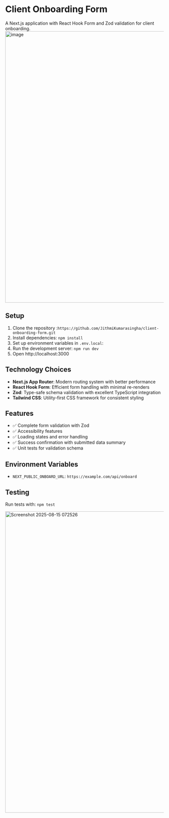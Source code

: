 # Client Onboarding Form

A Next.js application with React Hook Form and Zod validation for client onboarding.
<img width="1034" height="864" alt="image" src="https://github.com/user-attachments/assets/c636858d-98f4-4d0d-9d28-359b83f690a8" />


## Setup

1. Clone the repository :`https://github.com/JithmiKumarasingha/client-onboarding-form.git`
2. Install dependencies: `npm install`
3. Set up environment variables in `.env.local`:
4. Run the development server: `npm run dev`
5. Open http://localhost:3000

## Technology Choices

- **Next.js App Router**: Modern routing system with better performance
- **React Hook Form**: Efficient form handling with minimal re-renders
- **Zod**: Type-safe schema validation with excellent TypeScript integration
- **Tailwind CSS**: Utility-first CSS framework for consistent styling

## Features

- ✅ Complete form validation with Zod
- ✅ Accessibility features 
- ✅ Loading states and error handling
- ✅ Success confirmation with submitted data summary
- ✅ Unit tests for validation schema

## Environment Variables

- `NEXT_PUBLIC_ONBOARD_URL`: `https://example.com/api/onboard`

## Testing

Run tests with: `npm test`

<img width="1544" height="959" alt="Screenshot 2025-08-15 072526" src="https://github.com/user-attachments/assets/d06256c9-f3fc-4ec6-97e8-5e444589674d" />



